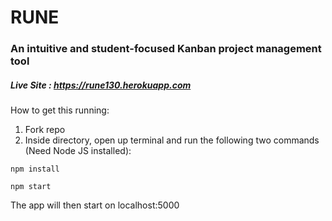 # RUNE 
### An intuitive and student-focused Kanban project management tool   

##### Live Site : https://rune130.herokuapp.com

How to get this running:

1. Fork repo    
2. Inside directory, open up terminal and run the following two commands (Need Node JS installed):  
```
npm install
```
```
npm start
```
The app will then start on localhost:5000
